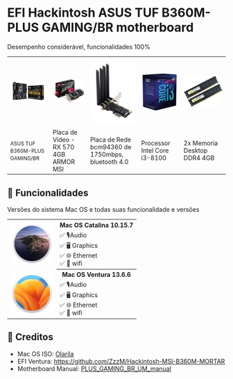 # EFI Hackintosh ASUS TUF B360M-PLUS GAMING/BR motherboard
Desempenho considerável, funcionalidades 100%

<table>
  <tr align="center">
    <td><img src="./assets/TUF-b360m-plus-gamingbr.jpg" width="250"></td>
    <td><img src="./assets/video-card-rx-570-4gb-armor-msi.jpg" width="250"></td>
    <td><img src="./assets/network-board-bcm94360.png" width="100"></td>
    <td><img src="./assets/inter-core-i3-8100.jpg" width="250"></td>
    <td><img src="./assets/ddr4-4gn.jpg" width="400"></td>
  </tr>
  <tr align="left">
    <td><small>ASUS TUF B360M-PLUS GAMING/BR</small></td>
    <td>Placa de Vídeo - RX 570 4GB ARMOR MSI</td>
    <td>Placa de Rede bcm94360 de 1750mbps, bluetooth 4.0</td>
    <td>Processor Intel Core i3-8100</td>
    <td>2x Memoria Desktop DDR4 4GB</td>
  </tr>
</table>



## 📝 Funcionalidades
Versões do sistema Mac OS e todas suas funcionalidade e versões
<table>
  <tr>
    <td rowspan="2"><img src="./assets/catalina.jpg" width="100"/></td>
    <th colspan="2">Mac OS Catalina 10.15.7</th>
  </tr>
  <tr>
    <td>
      ✅ 🎙️Audio </br>
      ✅ 🖥️ Graphics </br>
      ✅ 🌐 Ethernet </br>
      ✅ 🛜 wifi </br>
    </td>

  </tr>
  <tr>
    <td rowspan="2"><img src="./assets/ventura.jpg" width="100"/></td>
    <th colspan="2">Mac OS Ventura 13.6.6</th>
  </tr>
  <tr>
    <td>
      ✅ 🎙️Audio </br>
      ✅ 🖥️ Graphics </br>
      ✅ 🌐 Ethernet </br>
      ✅ 🛜 wifi </br>
    </td>

  </tr>
</table>

## 🤝 Creditos

+ Mac OS ISO: [Olarila](https://www.olarila.com/topic/6278-olarila-vanilla-images-macos-installer/)
+ EFI Ventura: https://github.com/ZzzM/Hackintosh-MSI-B360M-MORTAR
+ Motherboard Manual: [PLUS_GAMING_BR_UM_manual](./assets/E14070_TUF_B360M-PLUS_GAMING_BR_UM_manual.pdf)






